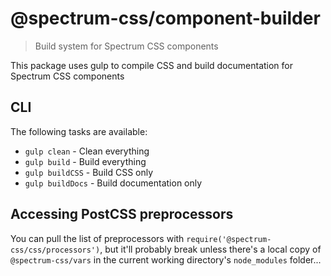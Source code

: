 # @spectrum-css/component-builder
> Build system for Spectrum CSS components

This package uses gulp to compile CSS and build documentation for Spectrum CSS components

## CLI

The following tasks are available:

* `gulp clean` - Clean everything
* `gulp build` - Build everything
* `gulp buildCSS` - Build CSS only
* `gulp buildDocs` - Build documentation only

## Accessing PostCSS preprocessors

You can pull the list of preprocessors with `require('@spectrum-css/css/processors')`, but it'll probably break unless there's a local copy of `@spectrum-css/vars` in the current working directory's `node_modules` folder...
